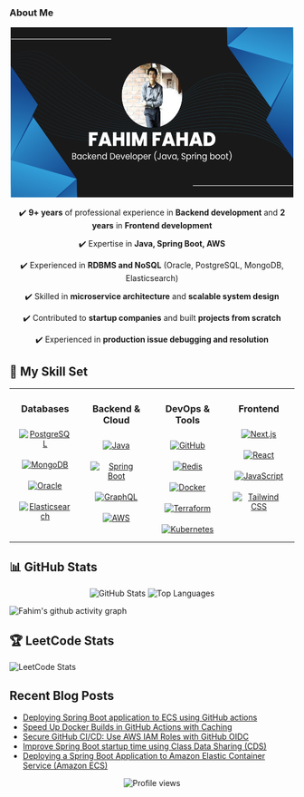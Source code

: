 ### About Me
<div align="center">
  <img src="https://github.com/fahimfahad92/fahimfahad92/blob/main/Fahim%20Fahad.png" alt="banner that says Fahim Fahad - Backend Developer" 
       width="500" height="300">
</div>

<div align="center">

✔️ **9+ years** of professional experience in **Backend development** and **2 years** in **Frontend development**

✔️ Expertise in **Java, Spring Boot, AWS**

✔️ Experienced in **RDBMS and NoSQL** (Oracle, PostgreSQL, MongoDB, Elasticsearch)

✔️ Skilled in **microservice architecture** and **scalable system design**

✔️ Contributed to **startup companies** and built **projects from scratch**

✔️ Experienced in **production issue debugging and resolution**

</div>  

## 💼 My Skill Set

<div align="center">
<table>
<tr>
  <!-- Databases -->
  <td valign="top" width="25%">
    <h3 align="center">Databases</h3>
    <div align="center">  
      <a href="https://www.postgresql.org/" target="_blank" title="PostgreSQL">
        <img style="margin: 10px" src="https://profilinator.rishav.dev/skills-assets/postgresql-original-wordmark.svg" alt="PostgreSQL" height="60" width="60" />
      </a>  
      <a href="https://www.mongodb.com/" target="_blank" title="MongoDB">
        <img style="margin: 10px" src="https://profilinator.rishav.dev/skills-assets/mongodb-original-wordmark.svg" alt="MongoDB" height="60" width="60" />
      </a>  
      <a href="https://www.oracle.com/database/" target="_blank" title="Oracle">
        <img style="margin: 10px" src="https://profilinator.rishav.dev/skills-assets/oracle-original.svg" alt="Oracle" height="60" width="60" />
      </a>  
      <a href="https://www.elastic.co/elasticsearch/" target="_blank" title="Elasticsearch">
        <img style="margin: 10px" src="https://profilinator.rishav.dev/skills-assets/elasticsearch.png" alt="Elasticsearch" height="60" width="60" />
      </a>  
    </div>
  </td>

  <!-- Backend & Cloud -->
  <td valign="top" width="25%">
    <h3 align="center">Backend & Cloud</h3>
    <div align="center">  
      <a href="https://www.java.com/" target="_blank" title="Java">
        <img style="margin: 10px" src="https://profilinator.rishav.dev/skills-assets/java-original-wordmark.svg" alt="Java" height="60" width="60" />
      </a>  
      <a href="https://spring.io/projects/spring-boot" target="_blank" title="Spring Boot">
        <img style="margin: 10px" src="https://profilinator.rishav.dev/skills-assets/springio-icon.svg" alt="Spring Boot" height="60" width="60" />
      </a>  
      <a href="https://graphql.org/" target="_blank" title="GraphQL">
        <img style="margin: 10px" src="https://profilinator.rishav.dev/skills-assets/graphql.png" alt="GraphQL" height="60" width="60" />
      </a>  
      <a href="https://aws.amazon.com/" target="_blank" title="AWS">
        <img style="margin: 10px" src="https://profilinator.rishav.dev/skills-assets/amazonwebservices-original-wordmark.svg" alt="AWS" height="60" width="60" />
      </a>  
    </div>
  </td>

  <!-- DevOps & Tools -->
  <td valign="top" width="25%">
    <h3 align="center">DevOps & Tools</h3>
    <div align="center">  
      <a href="https://github.com/" target="_blank" title="GitHub"> 
        <img style="margin: 10px" src="https://profilinator.rishav.dev/skills-assets/git-scm-icon.svg" alt="GitHub" height="60" width="60" /> 
      </a>
      <a href="https://redis.io/" target="_blank" title="Redis">
        <img style="margin: 10px" src="https://profilinator.rishav.dev/skills-assets/redis-original-wordmark.svg" alt="Redis" height="60" width="60" />
      </a>
      <a href="https://www.docker.com/" target="_blank" title="Docker">
        <img style="margin: 10px" src="https://profilinator.rishav.dev/skills-assets/docker-original-wordmark.svg" alt="Docker" height="60" width="60" />
      </a> 
      <a href="https://www.terraform.io/" target="_blank" title="Terraform">
        <img style="margin: 10px" src="https://profilinator.rishav.dev/skills-assets/terraformio-icon.svg" alt="Terraform" height="60" width="60" />
      </a>  
      <a href="https://kubernetes.io/" target="_blank" title="Kubernetes"> 
        <img style="margin: 10px" src="https://profilinator.rishav.dev/skills-assets/kubernetes-icon.svg" alt="Kubernetes" height="60" width="60" />
      </a>  
    </div>
  </td>

  <!-- Frontend -->
  <td valign="top" width="25%">
    <h3 align="center">Frontend</h3>
    <div align="center">  
      <a href="https://nextjs.org/" target="_blank" title="Next.js">
        <img style="margin: 10px" src="https://profilinator.rishav.dev/skills-assets/nextjs.png" alt="Next.js" height="60" width="60" />
      </a>  
      <a href="https://react.dev/" target="_blank" title="React">
        <img style="margin: 10px" src="https://profilinator.rishav.dev/skills-assets/react-original-wordmark.svg" alt="React" height="60" width="60" />
      </a>
      <a href="https://www.javascript.com/" target="_blank" title="JavaScript">
        <img style="margin: 10px" src="https://profilinator.rishav.dev/skills-assets/javascript-original.svg" alt="JavaScript" height="60" width="60" />
      </a>  
      <a href="https://www.tailwindcss.com/" target="_blank" title="Tailwind CSS">
        <img style="margin: 10px" src="https://profilinator.rishav.dev/skills-assets/tailwindcss.svg" alt="Tailwind CSS" height="60" width="60" />
      </a>  
    </div>
  </td>
</tr>
</table>
</div>

## 📊 GitHub Stats

<div align="center">
  <img src="https://github-readme-stats.vercel.app/api?username=fahimfahad92&show_icons=true&count_private=true&theme=radical" alt="GitHub Stats" width="45%" />
  <img src="https://github-readme-stats.vercel.app/api/top-langs/?username=fahimfahad92&layout=compact&count_private=true&theme=radical" alt="Top Languages" width="45%" />
</div>

<!-- Activity Graph -->
![Fahim's github activity graph](https://github-readme-activity-graph.vercel.app/graph?username=fahimfahad92&theme=react-dark&hide_border=true)

## 🏆 LeetCode Stats

![LeetCode Stats](https://leetcard.jacoblin.cool/fahimfahad?theme=dark&font=Karma&ext=contest)

## Recent Blog Posts  
<!-- BLOG-POST-LIST:START -->
- [Deploying Spring Boot application to ECS using GitHub actions](https://fahimfahad92.medium.com/deploying-spring-boot-application-to-ecs-using-github-actions-76ab8b703567?source=rss-fd28ce5a235e------2)
- [Speed Up Docker Builds in GitHub Actions with Caching](https://fahimfahad92.medium.com/speed-up-docker-builds-in-github-actions-with-caching-f178cf12d5ba?source=rss-fd28ce5a235e------2)
- [Secure GitHub CI/CD: Use AWS IAM Roles with GitHub OIDC](https://fahimfahad92.medium.com/secure-github-ci-cd-use-aws-iam-roles-with-github-oidc-974090496850?source=rss-fd28ce5a235e------2)
- [Improve Spring Boot startup time using Class Data Sharing &lpar;CDS&rpar;](https://fahimfahad92.medium.com/improve-spring-boot-startup-time-using-class-data-sharing-cds-ce3ccb94a8c2?source=rss-fd28ce5a235e------2)
- [Deploying a Spring Boot Application to Amazon Elastic Container Service &lpar;Amazon ECS&rpar;](https://fahimfahad92.medium.com/deploying-a-spring-boot-application-to-amazon-elastic-container-service-amazon-ecs-86ec409d2ace?source=rss-fd28ce5a235e------2)
<!-- BLOG-POST-LIST:END -->  

<div align="center">

![Profile views](https://komarev.com/ghpvc/?username=fahimfahad92&label=Profile%20views&color=0e75b6&style=flat)

</div>  